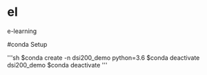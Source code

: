 # el
e-learning

#conda Setup

'''sh
$conda create -n dsi200_demo python=3.6
$conda deactivate dsi200_demo
$conda deactivate
'''
